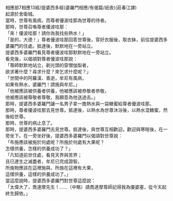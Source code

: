相應部7相應13經/提婆西多經(婆羅門相應/有偈篇/祇夜)(莊春江譯)  
起源於舍衛城。  
當時，世尊有風病，而尊者優波哇那為世尊的侍者。  
那時，世尊召喚尊者優波哇那：  
「來！優波哇那！請你為我找些熱水！」  
「是的，大德！」尊者優波哇那回答世尊後，穿好衣服後，取衣鉢，前往提婆西多婆羅門的住處。抵達後，默默地在一旁站立。  
提婆西多婆羅門看見尊者優波哇那默默地在一旁站立。  
看見後，以偈頌對尊者優波哇那說：  
「尊師默默地站立，剃光頭的穿僧伽梨者，  
欲求著什麼？尋求什麼？來乞求什麼呢？」  
「世間中的阿羅漢、善逝，牟尼有風病，  
如果有熱水，婆羅門！請施與牟尼。」  
「他被應該被供養者供養，他被應該被恭敬者恭敬，  
他被應該被尊敬者尊敬，我願意為他送過去。」  
那時，提婆西多婆羅門讓一名男子拿一擔熱水與一袋糖蜜給尊者優波哇那。  
那時，尊者優波哇那去見世尊。抵達後，以熱水為世尊沐浴後，以熱水混糖蜜，然後給世尊。  
那時，世尊的病止息了。  
那時，提婆西多婆羅門去見世尊。抵達後，與世尊互相歡迎。歡迎與寒暄後，在一旁坐下。在一旁坐好後，提婆西多婆羅門以偈頌對世尊說：  
「布施應該被施於何處呢？所施於何處有大果呢？  
怎樣供養，怎樣的供養成功了？」  
「凡知道前世住處，看見天界與苦界；  
且已達生之滅盡者，牟尼已完成證智。  
所施物應該在這裡施與，所施在這裡有大果，  
這樣供養，這樣的供養成功了。」  
當這麼說時，提婆西多婆羅門對世尊這麼說：  
「太偉大了，喬達摩先生！……（中略）請喬達摩尊師記得我為優婆塞，從今天起終生歸依。」  
  
  
